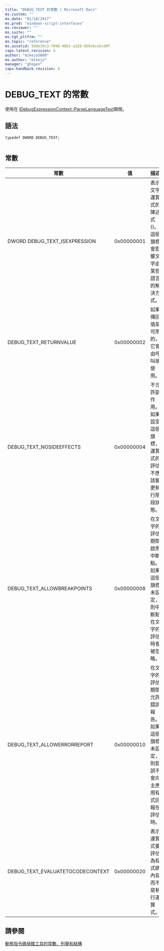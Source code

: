 ```yaml
---
title: "DEBUG_TEXT 的常數 | Microsoft Docs"
ms.custom: ""
ms.date: "01/18/2017"
ms.prod: "windows-script-interfaces"
ms.reviewer: ""
ms.suite: ""
ms.tgt_pltfrm: ""
ms.topic: "reference"
ms.assetid: 5dde10c3-7040-46b1-a328-959c6ce5cd9f
caps.latest.revision: 4
author: "mikejo5000"
ms.author: "mikejo"
manager: "ghogen"
caps.handback.revision: 4
---
```

# DEBUG_TEXT 的常數
使用在 [IDebugExpressionContext::ParseLanguageText](../../winscript/reference/idebugexpressioncontext-parselanguagetext.md)期間。  
  
## 語法  
  
```  
typedef DWORD DEBUG_TEXT;  
  
```  
  
## 常數  
  
|常數|值|描述|  
|--------|-------|--------|  
|DWORD DEBUG\_TEXT\_ISEXPRESSION|0x00000001|表示文字運算式的陳述式 \(\)。  這個旗標會影響文字由某些語言的解決方式。|  
|DEBUG\_TEXT\_RETURNVALUE|0x00000002|如果傳回值是可用的，它會由呼叫端使用。|  
|DEBUG\_TEXT\_NOSIDEEFFECTS|0x00000004|不允許副作用。  如果設定這個旗標，運算式的評估不應該變更執行階段狀態。|  
|DEBUG\_TEXT\_ALLOWBREAKPOINTS|0x00000008|在文字的評估期間啟用中斷點。  如果這個旗標未設定，則中斷點在文字的評估時會被忽略。|  
|DEBUG\_TEXT\_ALLOWERRORREPORT|0x00000010|在文字的評估期間允許錯誤報告。  如果這個旗標未設定，則錯誤不會向主應用程式回報在評估時。|  
|DEBUG\_TEXT\_EVALUATETOCODECONTEXT|0x00000020|表示運算式要評估為程式碼內容而不是執行運算式。|  
  
## 請參閱  
 [動態指令碼偵錯工具的常數、列舉和結構](../../winscript/reference/active-script-debugger-constants-enumerations-and-structures.md)
